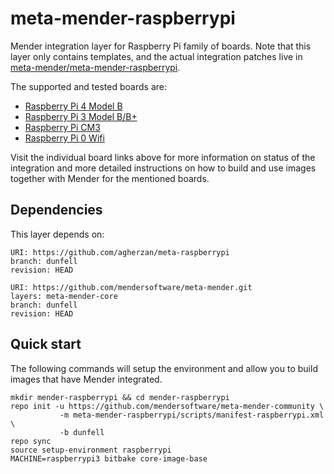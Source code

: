 # meta-mender-raspberrypi

Mender integration layer for Raspberry Pi family of boards. Note that this layer
only contains templates, and the actual integration patches live in
[meta-mender/meta-mender-raspberrypi](https://github.com/mendersoftware/meta-mender/tree/master/meta-mender-raspberrypi).

The supported and tested boards are:

- [Raspberry Pi 4 Model B](https://hub.mender.io/t/raspberry-pi-4-model-b/889/2)
- [Raspberry Pi 3 Model B/B+](https://hub.mender.io/t/raspberry-pi-3-model-b-b/57)
- [Raspberry Pi CM3](https://hub.mender.io/t/raspberry-pi-compute-module-3/110/2)
- [Raspberry Pi 0 Wifi](https://hub.mender.io/t/raspberry-pi-0-wifi/78)

Visit the individual board links above for more information on status of the
integration and more detailed instructions on how to build and use images
together with Mender for the mentioned boards.


## Dependencies

This layer depends on:

```
URI: https://github.com/agherzan/meta-raspberrypi
branch: dunfell
revision: HEAD
```

```
URI: https://github.com/mendersoftware/meta-mender.git
layers: meta-mender-core
branch: dunfell
revision: HEAD
```


## Quick start

The following commands will setup the environment and allow you to build images
that have Mender integrated.


```
mkdir mender-raspberrypi && cd mender-raspberrypi
repo init -u https://github.com/mendersoftware/meta-mender-community \
           -m meta-mender-raspberrypi/scripts/manifest-raspberrypi.xml \
           -b dunfell
repo sync
source setup-environment raspberrypi
MACHINE=raspberrypi3 bitbake core-image-base
```


